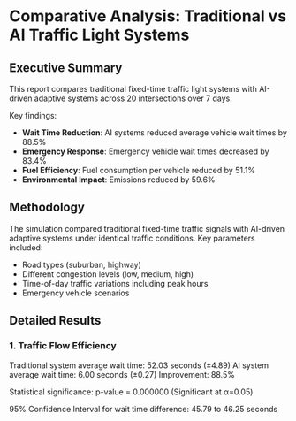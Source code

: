 # Comparative Analysis: Traditional vs AI Traffic Light Systems

## Executive Summary

This report compares traditional fixed-time traffic light systems with AI-driven adaptive systems across 20 intersections over 7 days.

Key findings:
- **Wait Time Reduction**: AI systems reduced average vehicle wait times by 88.5%
- **Emergency Response**: Emergency vehicle wait times decreased by 83.4%
- **Fuel Efficiency**: Fuel consumption per vehicle reduced by 51.1%
- **Environmental Impact**: Emissions reduced by 59.6%

## Methodology

The simulation compared traditional fixed-time traffic signals with AI-driven adaptive systems under identical traffic conditions.
Key parameters included:
- Road types (suburban, highway)
- Different congestion levels (low, medium, high)
- Time-of-day traffic variations including peak hours
- Emergency vehicle scenarios

## Detailed Results

### 1. Traffic Flow Efficiency

Traditional system average wait time: 52.03 seconds (±4.89)
AI system average wait time: 6.00 seconds (±0.27)
Improvement: 88.5%

Statistical significance: p-value = 0.000000 (Significant at α=0.05)

95% Confidence Interval for wait time difference: 45.79 to 46.25 seconds